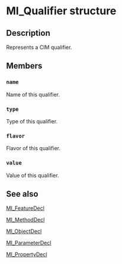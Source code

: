# MI_Qualifier structure

## Description

Represents a CIM qualifier.

## Members

### `name`

Name of this qualifier.

### `type`

Type of this qualifier.

### `flavor`

Flavor of this qualifier.

### `value`

Value of this qualifier.

## See also

[MI_FeatureDecl](https://learn.microsoft.com/windows/desktop/api/mi/ns-mi-mi_featuredecl)

[MI_MethodDecl](https://learn.microsoft.com/windows/desktop/api/mi/ns-mi-mi_methoddecl)

[MI_ObjectDecl](https://learn.microsoft.com/windows/desktop/api/mi/ns-mi-mi_objectdecl)

[MI_ParameterDecl](https://learn.microsoft.com/windows/desktop/api/mi/ns-mi-mi_parameterdecl)

[MI_PropertyDecl](https://learn.microsoft.com/windows/desktop/api/mi/ns-mi-mi_propertydecl)